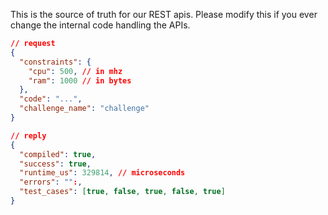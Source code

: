 This is the source of truth for our REST apis. Please modify this if you ever
change the internal code handling the APIs.

```json
// request
{
  "constraints": { 
  	"cpu": 500, // in mhz
  	"ram": 1000 // in bytes
  },
  "code": "...",
  "challenge_name": "challenge"
}

// reply
{
  "compiled": true,
  "success": true,
  "runtime_us": 329814, // microseconds
  "errors": "":,
  "test_cases": [true, false, true, false, true]
}
```
